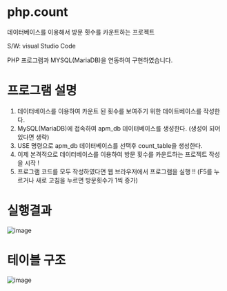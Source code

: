 # php.count

데이터베이스를 이용해서 방문 횟수를 카운트하는 프로젝트

S/W: visual Studio Code

PHP 프로그램과 MYSQL(MariaDB)을 연동하여 구현하였습니다.


# 프로그램 설명

1. 데이터베이스를 이용하여 카운트 된 횟수를 보여주기 위한 데이트베이스를 작성한다.
2. MySQL(MariaDB)에 접속하여 apm_db 데이터베이스를 생성한다. (생성이 되어 있다면 생략)
3. USE 명령으로 apm_db 데이터베이스를 선택후 count_table을 생성한다.
4. 이제 본격적으로 데이터베이스를 이용하여 방문 횟수를 카운트하는 프로젝트 작성을 시작 !
5. 프로그램 코드를 모두 작성하였다면 웹 브라우저에서 프로그램을 실행 !! (F5를 누르거나 새로 고침을 누르면 방문횟수가 1씩 증가)


# 실행결과


![image](https://user-images.githubusercontent.com/89557192/170020319-eb0f602c-1ba0-4731-95c9-548e2269ac5a.png)


# 테이블 구조

![image](https://user-images.githubusercontent.com/89557192/170020624-aa83d32e-63cf-46a3-9fe1-4ebbcbe2f72a.png)
